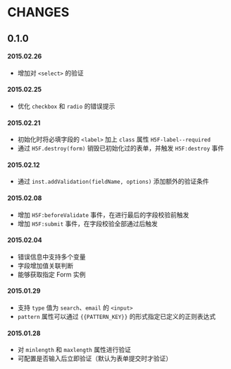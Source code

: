 # CHANGES

## 0.1.0

#### 2015.02.26

* 增加对 `<select>` 的验证

#### 2015.02.25

* 优化 `checkbox` 和 `radio` 的错误提示

#### 2015.02.21

* 初始化时将必填字段的 `<label>` 加上 `class` 属性 `H5F-label--required`
* 通过 `H5F.destroy(form)` 销毁已初始化过的表单，并触发 `H5F:destroy` 事件

#### 2015.02.12

* 通过 `inst.addValidation(fieldName, options)` 添加额外的验证条件

#### 2015.02.08

* 增加 `H5F:beforeValidate` 事件，在进行最后的字段校验前触发
* 增加 `H5F:submit` 事件，在字段校验全部通过后触发

#### 2015.02.04

* 错误信息中支持多个变量
* 字段增加值关联判断
* 能够获取指定 Form 实例

#### 2015.01.29

* 支持 `type` 值为 `search`、`email` 的 `<input>`
* `pattern` 属性可以通过 `{{PATTERN_KEY}}` 的形式指定已定义的正则表达式

#### 2015.01.28

* 对 `minlength` 和 `maxlength` 属性进行验证
* 可配置是否输入后立即验证（默认为表单提交时才验证）
